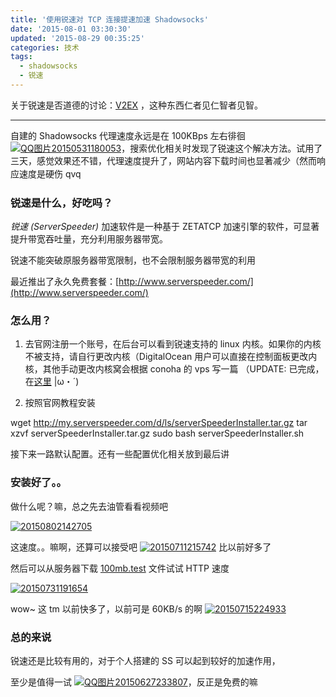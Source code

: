 ```yaml
---
title: '使用锐速对 TCP 连接提速加速 Shadowsocks'
date: '2015-08-01 03:30:30'
updated: '2015-08-29 00:35:25'
categories: 技术
tags:
  - shadowsocks
  - 锐速
---
```


关于锐速是否道德的讨论：[V2EX](https://www.v2ex.com/t/164883) ，这种东西仁者见仁智者见智。

- - - - - -

自建的 Shadowsocks 代理速度永远是在 100KBps 左右徘徊 [![QQ图片20150531180053](https://img.blessing.studio/images/2015/05/2015-05-31_10-01-03.jpg)](https://img.blessing.studio/images/2015/05/2015-05-31_10-01-03.jpg)，搜索优化相关时发现了锐速这个解决方法。试用了三天，<span style="line-height: 1.5;">感觉效果还不错，代理速度提升了，网站内容下载时间也显著减少（然而响应速度是硬伤 qvq</span>

### 锐速是什么，好吃吗？

*锐速 (ServerSpeeder)* 加速软件是一种基于 ZETATCP 加速引擎的软件，可显著提升带宽吞吐量，充分利用服务器带宽。

锐速不能突破原服务器带宽限制，也不会限制服务器带宽的利用

最近推出了永久免费套餐：[http://www.serverspeeder.com/](http://www.serverspeeder.com/)

### 怎么用？

1. 去官网注册一个账号，在后台可以看到锐速支持的 linux 内核。如果你的内核不被支持，请自行更改内核（DigitalOcean 用户可以直接在控制面板更改内核，其他手动更改内核窝会根据 conoha 的 vps 写一篇 （UPDATE: 已完成，在[这里](https://prinzeugen.net/ubuntu-14-04-change-kernel-to-install-serverspeeder/) |ω・´) 

2. 按照官网教程安装

wget http://my.serverspeeder.com/d/ls/serverSpeederInstaller.tar.gz tar xzvf serverSpeederInstaller.tar.gz sudo bash serverSpeederInstaller.sh

接下来一路默认配置。还有一些配置优化相关放到最后讲

### 安装好了。。

做什么呢？嘛，总之先去油管看看视频吧

[![20150802142705](https://img.blessing.studio/images/2015/07/2015-08-02_06-30-34.png)](https://img.blessing.studio/images/2015/07/2015-08-02_06-30-34.png)

这速度。。嘛啊，还算可以接受吧 [![20150711215742](https://img.blessing.studio/images/2015/07/2015-07-11_13-57-54.jpg)](https://img.blessing.studio/images/2015/07/2015-07-11_13-57-54.jpg) 比以前好多了

然后可以从服务器下载 [100mb.test](https://files.prinzeugen.net/100mb.test) 文件试试 HTTP 速度

[![20150731191654](https://img.blessing.studio/images/2015/07/2015-07-31_11-17-53.png)](https://img.blessing.studio/images/2015/07/2015-07-31_11-17-53.png)

wow~ 这 tm 以前快多了，以前可是 60KB/s 的啊 [![20150715224933](https://img.blessing.studio/images/2015/07/2015-07-15_14-49-46.jpg)](https://img.blessing.studio/images/2015/07/2015-07-15_14-49-46.jpg)

### 总的来说

锐速还是比较有用的，对于个人搭建的 SS 可以起到较好的加速作用，

至少是值得一试 [![QQ图片20150627233807](https://img.blessing.studio/images/2015/06/2015-06-27_15-39-05.jpg)](https://img.blessing.studio/images/2015/06/2015-06-27_15-39-05.jpg)，反正是免费的嘛



